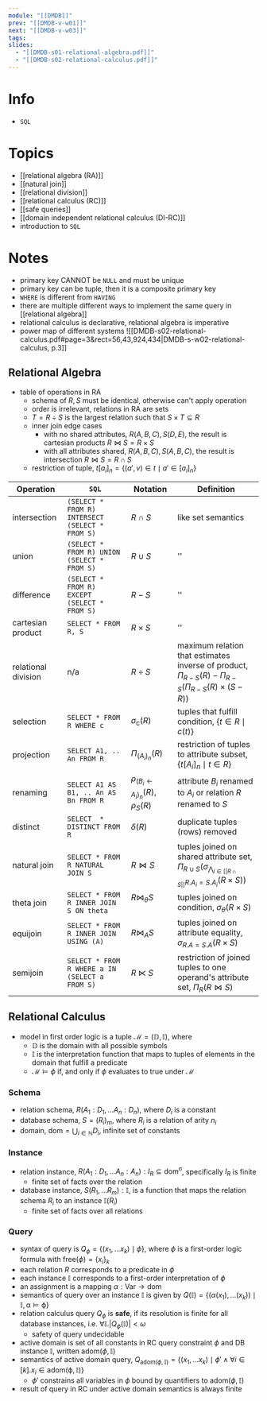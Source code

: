 ```yaml
---
module: "[[DMDB]]"
prev: "[[DMDB-v-w01]]"
next: "[[DMDB-v-w03]]"
tags: 
slides:
  - "[[DMDB-s01-relational-algebra.pdf]]"
  - "[[DMDB-s02-relational-calculus.pdf]]"
---
```


# Info
- `SQL`

# Topics
- [[relational algebra (RA)]]
- [[natural join]]
- [[relational division]]
- [[relational calculus (RC)]]
- [[safe queries]]
- [[domain independent relational calculus (DI-RC)]]
- introduction to `SQL`

# Notes
- primary key CANNOT be `NULL` and must be unique
- primary key can be tuple, then it is a composite primary key
- `WHERE` is different from `HAVING`
- there are multiple different ways to implement the same query in [[relational algebra]]
- relational calculus is declarative, relational algebra is imperative
- power map of different systems
	![[DMDB-s02-relational-calculus.pdf#page=3&rect=56,43,924,434|DMDB-s-w02-relational-calculus, p.3]]

## Relational Algebra
- table of operations in RA
	- schema of $R, S$ must be identical, otherwise can't apply operation
	- order is irrelevant, relations in RA are sets
	- $T =R \div S$ is the largest relation such that $S \times T \subseteq R$
	- inner join edge cases
		- with no shared attributes, $R(A, B, C), S(D, E)$, the result is cartesian products $R \bowtie S = R \times S$
		- with all attributes shared, $R(A,B,C), S(A,B,C)$, the result is intersection $R \bowtie S = R \cap S$
	- restriction of tuple, $t[a_{i}]_{n} = \{ (a', v) \in t \mid a' \in [a_{i}]_{n} \}$

| Operation           | `SQL`                                           | Notation                                                 | Definition                                                                                                                        |
| ------------------- | ----------------------------------------------- | -------------------------------------------------------- | --------------------------------------------------------------------------------------------------------------------------------- |
| intersection        | `(SELECT * FROM R) INTERSECT (SELECT * FROM S)` | $R \cap S$                                               | like set semantics                                                                                                                |
| union               | `(SELECT * FROM R) UNION (SELECT * FROM S)`     | $R \cup S$                                               | ''                                                                                                                                |
| difference          | `(SELECT * FROM R) EXCEPT (SELECT * FROM S)`    | $R - S$                                                  | ''                                                                                                                                |
| cartesian product   | `SELECT * FROM R, S`                            | $R \times S$                                             | ''                                                                                                                                |
| relational division | n/a                                             | $R \div S$                                               | maximum relation that estimates  inverse of product, $\Pi_{R - S}(R) - \Pi_{R - S} \big( \Pi_{R-S} (R) \times (S - R) \big)$      |
| selection           | `SELECT * FROM R WHERE c`                       | $\sigma_{\mathrm{c}} (R)$                                | tuples that fulfill condition, $\{ t \in R \mid c(t) \}$                                                                          |
| projection          | `SELECT A1, .. An FROM R`                       | $\Pi_{ (A_{i})_{n}} (R)$                                 | restriction of tuples to attribute subset, $\{ t[A_{i}]_{n} \mid t \in R \}$                                                      |
| renaming            | `SELECT A1 AS B1, .. An AS Bn FROM R`           | $\rho_{(B_{i} \leftarrow A_{i})_{n}} (R)$, $\rho_{S}(R)$ | attribute $B_{i}$ renamed to $A_{i}$ or relation $R$ renamed to $S$                                                               |
| distinct            | `SELECT  * DISTINCT FROM R`                     | $\delta(R)$                                              | duplicate tuples (rows) removed                                                                                                   |
| natural join        | `SELECT * FROM R NATURAL JOIN S`                | $R \bowtie S$                                            | tuples joined on shared attribute set, $\Pi_{R \cup S} (\sigma_{\bigwedge_{i \in [\|R \cap S\|]} R.A_{i} = S.A_{i}}(R \times S))$ |
| theta join          | `SELECT * FROM R INNER JOIN S ON theta`         | $R \bowtie_{\theta} S$<br><br>                           | tuples joined on condition, $\sigma_{\theta}(R \times S)$                                                                         |
| equijoin            | `SELECT * FROM R INNER JOIN USING (A)`          | $R \bowtie_{A} S$                                        | tuples joined on attribute equality, $\sigma_{R.A = S.A}(R \times S)$                                                             |
| semijoin            | `SELECT * FROM R WHERE a IN (SELECT a FROM S)`  | $R \ltimes S$                                            | restriction of joined tuples to one operand's attribute set, $\Pi_{R}(R \bowtie S)$                                               |



## Relational Calculus
- model in first order logic is a tuple $\mathcal{M}= ( \mathbb{D}, \mathbb{I})$, where
	- $\mathbb{D}$ is the domain with all possible symbols
	- $\mathbb{I}$ is the interpretation function that maps to tuples of elements in the domain that fulfill a predicate
	- $\mathcal{M} \models \phi$ if, and only if $\phi$ evaluates to true under $\mathcal{M}$

### Schema
- relation schema, $R(A_{1} : D_{1}, \dots A_{n} : D_{n})$, where $D_{i}$ is a constant
- database schema, $S = (R_{i})_{m}$, where $R_{i}$ is a relation of arity $n_{i}$
- domain, $\mathrm{dom} = \bigcup_{i \in \mathbb{N}}D_{i}$, infinite set of constants

### Instance
- relation instance, $R(A_{1} : D_{1}, \dots A_{n} : A_{n}) : I_{R} \subseteq \mathrm{dom}^{n}$, specifically $I_{R}$ is finite
	- finite set of facts over the relation
- database instance, $S(R_{1},\dots R_{m}) : \mathbb{I}$, is a function that maps the relation schema $R_{i}$ to an instance $\mathbb{I}(R_{i})$
	- finite set of facts over all relations

### Query
- syntax of query is $Q_{\phi} = \{ (x_{1}, \dots x_{k}) \mid \phi\}$, where $\phi$ is a first-order logic formula with $\mathrm{free}(\phi) = \{ x_{i} \}_{k}$
- each relation $R$ corresponds to a predicate in $\phi$
- each instance $\mathbb{I}$ corresponds to a first-order interpretation of $\phi$
- an assignment is a mapping $\alpha : \mathsf{Var} \to \mathrm{dom}$
- semantics of query over an instance $\mathbb{I}$ is given by $Q(\mathbb{I}) = \{ ( \alpha(x_{1}), \dots (x_{k}) ) \mid \mathbb{I, \alpha \models \phi} \}$
- relation calculus query $Q_{\phi}$ is **safe**, if its resolution is finite for all database instances, i.e. $\forall \mathbb{I}. |Q_{\phi}(\mathbb{I})| < \omega$
	- safety of query undecidable
- active domain is set of all constants in RC query constraint $\phi$ and DB instance $\mathbb{I}$, written $\mathrm{adom}(\phi, \mathbb{I})$
- semantics of active domain query, $Q_{\mathrm{adom}(\phi , \mathbb{I})} = \{ (x_{1}, \dots x_{k}) \mid \phi' \land \forall i \in [k]. x_{i} \in \mathrm{adom(\phi, \mathbb{I})} \}$
	- $\phi'$ constrains all variables in $\phi$ bound by quantifiers to $\mathrm{adom}(\phi, \mathbb{I})$
- result of query in RC under active domain semantics is always finite